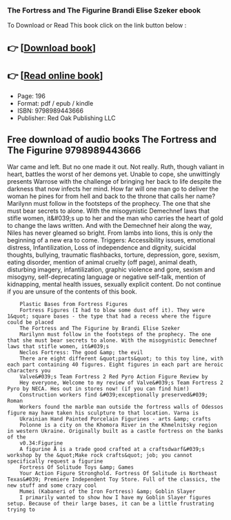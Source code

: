 ### The Fortress and The Figurine Brandi Elise Szeker ebook

To Download or Read This book click on the link button below :

## 👉  [**[Download book](http://ebooksharez.info/download.php?group=book&from=github.com&id=720507&lnk=1081 "Download book")**]

## 👉  [**[Read online book](http://ebooksharez.info/download.php?group=book&from=github.com&id=720507&lnk=1081 "Read online book")**]


* Page: 196
* Format: pdf / epub / kindle
* ISBN: 9798989443666
* Publisher: Red Oak Publishing LLC



## Free download of audio books The Fortress and The Figurine 9798989443666



War came and left. But no one made it out. Not really. Ruth, though valiant in heart, battles the worst of her demons yet. Unable to cope, she unwittingly presents Warrose with the challenge of bringing her back to life despite the darkness that now infects her mind. How far will one man go to deliver the woman he pines for from hell and back to the throne that calls her name? Marilynn must follow in the footsteps of the prophecy. The one that she must bear secrets to alone. With the misogynistic Demechnef laws that stifle women, it&amp;#039;s up to her and the man who carries the heart of gold to change the laws written. And with the Demechnef heir along the way, Niles has never gleamed so bright. From lambs into lions, this is only the beginning of a new era to come. Triggers: Accessibility issues, emotional distress, Infantilization, Loss of independence and dignity, suicidal thoughts, bullying, traumatic flashbacks, torture, depression, gore, sexism, eating disorder, mention of animal cruelty (off page), animal death, disturbing imagery, infantilization, graphic violence and gore, sexism and misogyny, self-deprecating language or negative self-talk, mention of kidnapping, mental health issues, sexually explicit content. Do not continue if you are unsure of the contents of this book.


        Plastic Bases from Fortress Figures
        Fortress Figures (I had to blow some dust off it). They were 1&quot; square bases - the type that had a recess where the figure could be placed 
        The Fortress and The Figurine by Brandi Elise Szeker
        Marilynn must follow in the footsteps of the prophecy. The one that she must bear secrets to alone. With the misogynistic Demechnef laws that stifle women, it&#039;s 
        Neclos Fortress: The good &amp; the evil
        There are eight different &quot;parts&quot; to this toy line, with each part containing 40 figures. Eight figures in each part are heroic characters you 
        Valve&#039;s Team Fortress 2 Red Pyro Action Figure Review by
        Hey everyone, Welcome to my review of Valve&#039;s Team Fortress 2 Pyro by NECA. Hes out in stores now! (if you can find him!)
        Construction workers find &#039;exceptionally preserved&#039; Roman
        Workers found the marble man outside the fortress walls of Odessos figure may have taken his sculpture to that location. Varna is 
        Ukrainian Hand Painted Porcelain Figurines - arts &amp; crafts
        Polonne is a city on the Khomora River in the Khmelnitsky region in western Ukraine. Originally built as a castle fortress on the banks of the 
        v0.34:Figurine
        A figurine Å is a trade good crafted at a craftsdwarf&#039;s workshop by the &quot;Make rock crafts&quot; job; you cannot specifically request a figurine 
        Fortress Of Solitude Toys &amp; Games
        Your Action Figure Stronghold. Fortress Of Solitude is Northeast Texas&#039; Premiere Independent Toy Store. Full of the classics, the new stuff and some crazy cool 
        Mumei (Kabaneri of the Iron Fortress) &amp; Goblin Slayer
        I primarily wanted to show how I have my Goblin Slayer figures setup. Because of their large bases, it can be a little frustrating trying to 
    




